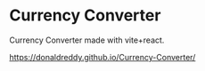 # Currency Converter

Currency Converter made with vite+react.

https://donaldreddy.github.io/Currency-Converter/
